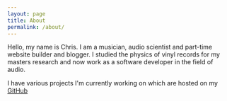```yaml
---
layout: page
title: About
permalink: /about/
---
```


Hello, my name is Chris. I am a musician, audio scientist and part-time website builder and blogger. I studied the physics of vinyl records for my masters research and now work as a software developer in the field of audio. 

I have various projects I'm currently working on which are hosted on my [GitHub](https://github.com/CJmusic)

